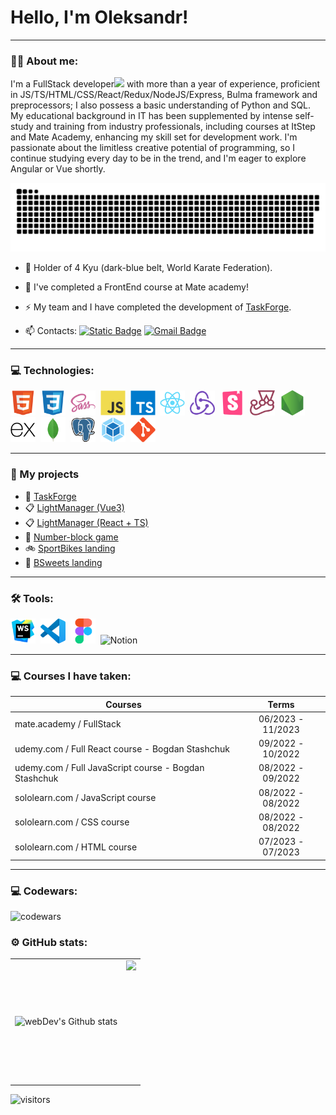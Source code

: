 # Hello, I'm Oleksandr!

---

### :man_technologist: About me:

I'm a FullStack developer<img src="https://media.giphy.com/media/WUlplcMpOCEmTGBtBW/giphy.gif" width="30px"> with more than a year of experience, proficient in JS/TS/HTML/CSS/React/Redux/NodeJS/Express, Bulma
framework and preprocessors; I also possess a basic understanding of Python and SQL. My educational background in IT
has been supplemented by intense self-study and training from industry professionals, including courses at ItStep and
Mate Academy, enhancing my skill set for development work. I'm passionate about the limitless creative potential of
programming, so I continue studying every day to be in the trend, and I'm eager to explore Angular or Vue shortly.

<p align="center">
 <img width="600" src="assets/github-snake.svg" alt="snake"/>
</p>

- :1st_place_medal: Holder of 4 Kyu (dark-blue belt, World Karate Federation).

- :seedling: I've completed a FrontEnd course at Mate academy!

- :zap: My team and I have completed the development of [TaskForge](https://github.com/mate-oct28-team19/taskforge).

- :mailbox: Contacts: [![Static Badge](https://img.shields.io/badge/-oleksandr_shtonda-blue%3Fstyle%3Dflat%26logo%3DTelegram%26logoColor%3Dwhite?logo=telegram&color=blue)](https://t.me/oleksandr_shtonda) [![Gmail Badge](https://img.shields.io/badge/-Gmail-red?style=flat&logo=Gmail&logoColor=white)](mailto:oleksandrshtonda@gmail.com)

---

### 💻 Technologies:

<div>
  <img src="https://github.com/devicons/devicon/blob/master/icons/html5/html5-original.svg" title="html5" alt="html5" width="40" height="40"/>&nbsp;
  <img src="https://github.com/devicons/devicon/blob/master/icons/css3/css3-original.svg" title="css" alt="css" width="40" height="40"/>&nbsp;
  <img src="https://github.com/devicons/devicon/blob/master/icons/sass/sass-original.svg" title="sass/scss" alt="sass/scss" width="40" height="40"/>&nbsp;
  <img src="https://github.com/devicons/devicon/blob/master/icons/javascript/javascript-original.svg" title="javascript" alt="javascript" width="40" height="40"/>&nbsp;
  <img src="https://github.com/devicons/devicon/blob/master/icons/typescript/typescript-original.svg" title="typescript" alt="typescript" width="40" height="40"/>&nbsp;
  <img src="https://github.com/devicons/devicon/blob/master/icons/react/react-original.svg" title="reactjs" alt="reactjs" width="40" height="40"/>&nbsp;
  <img src="https://github.com/devicons/devicon/blob/master/icons/redux/redux-original.svg" title="redux" alt="redux" width="40" height="40"/>&nbsp;
  <img src="https://github.com/devicons/devicon/blob/master/icons/storybook/storybook-original.svg" title="StoryBook" alt="StoryBook" width="40" height="40"/>&nbsp;
  <img src="https://github.com/devicons/devicon/blob/master/icons/jest/jest-plain.svg" title="jest" alt="jest" width="40" height="40"/>&nbsp;
  <img src="https://github.com/devicons/devicon/blob/master/icons/nodejs/nodejs-original.svg" title="nodejs" alt="nodejs" width="40" height="40"/>&nbsp;
  <img src="https://github.com/devicons/devicon/blob/master/icons/express/express-original.svg" title="express" alt="express" width="40" height="40"/>&nbsp;
  <img src="https://github.com/devicons/devicon/blob/master/icons/mongodb/mongodb-original.svg" title="mongodb" alt="mongodb" width="40" height="40"/>&nbsp;
  <img src="https://github.com/devicons/devicon/blob/master/icons/postgresql/postgresql-original.svg" title="postgresql" alt="postgresql" width="40" height="40"/>&nbsp;
  <img src="https://github.com/devicons/devicon/blob/master/icons/webpack/webpack-original.svg" title="webpack" alt="webpack" width="40" height="40"/>&nbsp;
  <img src="https://github.com/devicons/devicon/blob/master/icons/git/git-original.svg" title="git" alt="git" width="40" height="40"/>&nbsp;
</div>

---

### 📂 My projects

- 📆 [TaskForge](https://github.com/mate-oct28-team19/taskforge)
- 📋 [LightManager (Vue3)](https://github.com/oleksandrshtonda/vue3_todo-app)
- 📋 [LightManager (React + TS)](https://github.com/oleksandrshtonda/todo-app-with-api)
- :game_die: [Number-block game](https://github.com/oleksandrshtonda/2048-game)
- :bike: [SportBikes landing](https://github.com/oleksandrshtonda/mybike-landing)
- :cookie: [BSweets landing](https://github.com/oleksandrshtonda/bakerlab-landing)

---

### 🛠 Tools:

<div>
  <img src="https://github.com/devicons/devicon/blob/master/icons/webstorm/webstorm-original.svg" title="webstorm" alt="webstorm" width="40" height="40"/>&nbsp;
  <img src="https://github.com/devicons/devicon/blob/master/icons/vscode/vscode-original.svg" title="vscode" alt="vscode" width="40" height="40"/>&nbsp;
  <img src="https://github.com/devicons/devicon/blob/master/icons/figma/figma-original.svg" title="figma" alt="figma" width="40" height="40"/>&nbsp;
  <img src="https://upload.wikimedia.org/wikipedia/commons/e/e9/Notion-logo.svg" title="Notion" alt="Notion" width="40" height="40"/>&nbsp;
</div>

---

### 💻 Courses I have taken:

| Courses                                                         | Terms             |
| ----------------------------------------------------------------| :---------------: |
| mate.academy / FullStack                                        | 06/2023 - 11/2023 |
| udemy.com / Full React course - Bogdan Stashchuk                | 09/2022 - 10/2022 |
| udemy.com / Full JavaScript course - Bogdan Stashchuk           | 08/2022 - 09/2022 |
| sololearn.com / JavaScript course                               | 08/2022 - 08/2022 |
| sololearn.com / CSS course                                      | 08/2022 - 08/2022 |
| sololearn.com / HTML course                                     | 07/2023 - 07/2023 |

--- 

### 💻 Codewars:

![codewars](https://www.codewars.com/users/wildovaniy/badges/large)

### ⚙️ GitHub stats:

<table>
  <tr>
    <td>
      <img align="left" src="http://github-readme-streak-stats.herokuapp.com?user=oleksandrshtonda&theme=transparent&hide_border=true" alt="webDev's Github stats" />
    </td>
    <td>
      <img height="195px" align="right" src="https://github-readme-stats.vercel.app/api/top-langs/?username=oleksandrshtonda&theme=vision-friendly-dark&hide=liquid,css,shell&layout=compact" />
    </td>
  </tr>
</table>

![visitors](https://visitor-badge.laobi.icu/badge?page_id=oleksandrshtonda)
